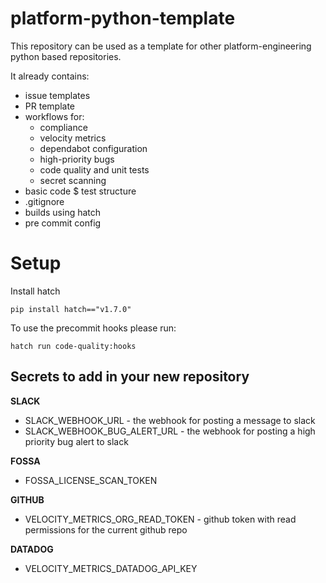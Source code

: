 # platform-python-template

This repository can be used as a template for other platform-engineering python based repositories.

It already contains:

  - issue templates
  - PR template
  - workflows for:
    - compliance
    - velocity metrics
    - dependabot configuration
    - high-priority bugs
    - code quality and unit tests
    - secret scanning
  - basic code $ test structure
  - .gitignore
  - builds using hatch
  - pre commit config

# Setup

Install hatch
```
pip install hatch=="v1.7.0"
```

To use the precommit hooks please run:
```
hatch run code-quality:hooks
```

## Secrets to add in your new repository

**SLACK**

  - SLACK_WEBHOOK_URL - the webhook for posting a message to slack
  - SLACK_WEBHOOK_BUG_ALERT_URL - the webhook for posting a high priority bug alert to slack

**FOSSA**

  - FOSSA_LICENSE_SCAN_TOKEN

**GITHUB**

  - VELOCITY_METRICS_ORG_READ_TOKEN - github token with read permissions for the current github repo

**DATADOG**

  - VELOCITY_METRICS_DATADOG_API_KEY
